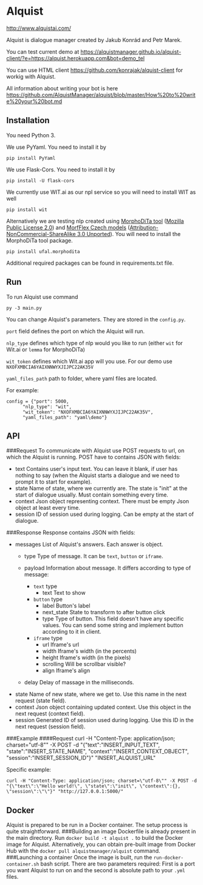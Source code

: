 Alquist
=======
http://www.alquistai.com/

Alquist is dialogue manager created by Jakub Konrád and Petr Marek.

You can test current demo at https://alquistmanager.github.io/alquist-client/?e=https://alquist.herokuapp.com&bot=demo_tel

You can use HTML client https://github.com/konrajak/alquist-client for workig with Alquist.

All information about writing your bot is here https://github.com/AlquistManager/alquist/blob/master/How%20to%20write%20your%20bot.md

## Installation
You need Python 3. 


We use PyYaml. You need to install it by

    pip install PyYaml

We use Flask-Cors. You need to install it by

    pip install -U flask-cors
    
We currently use WIT.ai as our npl service so you will need to install WIT as well

	pip install wit
	
Alternatively we are testing nlp created using [MorphoDiTa tool](http://ufal.mff.cuni.cz/morphodita) ([Mozilla Public License 2.0](http://www.mozilla.org/MPL/2.0/)) and [MorfFlex Czech models](https://lindat.mff.cuni.cz/repository/xmlui/handle/11234/1-1674) ([Attribution-NonCommercial-ShareAlike 3.0 Unported](https://creativecommons.org/licenses/by-nc-sa/3.0/)). You will need to install the MorphoDiTa tool package.
	
	pip install ufal.morphodita
	
Additional required packages can be found in requirements.txt file.

## Run
To run Alquist use command

	py -3 main.py
	
You can change Alquist's parameters. They are stored in the ``config.py``.

``port`` field defines the port on which the Alquist will run.

``nlp_type`` defines which type of nlp would you like to run (either ``wit`` for Wit.ai or ``lemma`` for MorphoDiTa)

``wit_token`` defines which Wit.ai app will you use. For our demo use ``NXOFXMBCIA6YAIXNNWYXJIJPC22AK35V``

``yaml_files_path`` path to folder, where yaml files are located.

For example:

	config = {"port": 5000,
          "nlp_type": "wit",
          "wit_token": "NXOFXMBCIA6YAIXNNWYXJIJPC22AK35V",
          "yaml_files_path": "yaml\demo"}

## API

###Request
To communicate with Alquist use POST requests to url, on which the Alquist is running. POST have to contains JSON with fields:

- text
    Contains user's input text. You can leave it blank, if user has nothing to say (when the Alquist starts a dialogue and we need to prompt
    it to start for example).
- state
    Name of state, where we currently are. The state is "init" at the start of dialogue usually. Must contain something every time.
- context
    Json object representing context. There must be empty Json object at least every time.
- session
    ID of session used during logging. Can be empty at the start of dialogue.
    
###Response
Response contains JSON with fields:

- messages
    List of Alquist's answers. Each answer is object.
    - type
        Type of message. It can be ``text``, ``button`` or ``iframe``.
    - payload
        Information about message. It differs according to type of message:
        - ``text`` type
            - text
                Text to show
        - ``button`` type
            - label
                Button's label
            - next_state
                State to transform to after button click
            - type
                Type of button. This field doesn't have any specific values. You can send some string and implement button according to it in client.
        - ``iframe`` type
            - url
                Iframe's url
            - width
                Iframe's width (in the percents)
            - height
                Iframe's width (in the pixels)
            - scrolling
                Will be scrollbar visible?
            - align
                Iframe's align
            
    - delay
        Delay of massage in the milliseconds.        
- state
    Name of new state, where we get to. Use this name in the next request (state field).
- context
    Json object containing updated context. Use this object in the next request (context field).
- session
    Generated ID of session used during logging. Use this ID in the next request (session field).
    
###Example
####Request
    curl -H "Content-Type: application/json; charset=\"utf-8\"" -X POST -d "{\"text\":\"INSERT_INPUT_TEXT\", \"state\":\"INSERT_STATE_NAME\", \"context\":\"INSERT_CONTEXT_OBJECT\", \"session\":\"INSERT_SESSION_ID\"}" "INSERT_ALQUIST_URL"

Specific example:

    curl -H "Content-Type: application/json; charset=\"utf-8\"" -X POST -d "{\"text\":\"Hello world!\", \"state\":\"init\", \"context\":{}, \"session\":\"\"}" "http://127.0.0.1:5000/"

## Docker
Alquist is prepared to be run in a Docker container. The setup process is quite straightforward.
###Building an image
Dockerfile is already present in the main directory. Run ``docker build -t alquist .`` to build the Docker image for Alquist. Alternatively, you can obtain pre-built image from Docker Hub with the ``docker pull alquistmanager/alquist`` command.
###Launching a container
Once the image is built, run the ``run-docker-container.sh`` bash script. There are two parameters required: First is a port you want Alquist to run on and the second is absolute path to your ``.yml`` files.
